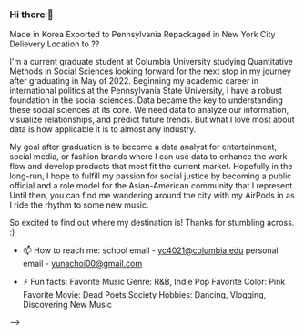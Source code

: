 ### Hi there 👋

Made in Korea 
Exported to Pennsylvania 
Repackaged in New York City 
Delievery Location to ??

I'm a current graduate student at Columbia University studying Quantitative Methods in Social Sciences looking forward for the next stop in my journey after graduating in May of 2022. Beginning my academic career in international politics at the Pennsylvania State University, I have a robust foundation in the social sciences. Data became the key to understanding these social sciences at its core. We need data to analyze our information, visualize relationships, and predict future trends. But what I love most about data is how applicable it is to almost any industry. 

My goal after graduation is to become a data analyst for entertainment, social media, or fashion brands where I can use data to enhance the work flow and develop products that most fit the current market. Hopefully in the long-run, I hope to fulfill my passion for social justice by becoming a public official and a role model for the Asian-American community that I represent. Until then, you can find me wandering around the city with my AirPods in as I ride the rhythm to some new music.

So excited to find out where my destination is! Thanks for stumbling across. :)

- 📫 How to reach me: 
school email - yc4021@columbia.edu 
personal email - yunachoi00@gmail.com

- ⚡ Fun facts: 
Favorite Music Genre: R&B, Indie Pop 
Favorite Color: Pink 
Favorite Movie: Dead Poets Society 
Hobbies: Dancing, Vlogging, Discovering New Music 

-->

<!--
**yc4021/yc4021** is a ✨ _special_ ✨ repository because its `README.md` (this file) appears on your GitHub profile.


